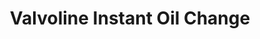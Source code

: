 ---
title: "Valvoline Instant Oil Change"
url: /marietta/valvoline-instant-oil-change/
shop: car repair
---